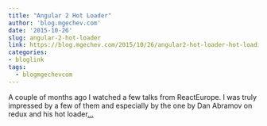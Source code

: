 ```yaml
---
title: "Angular 2 Hot Loader"
author: 'blog.mgechev.com'
date: '2015-10-26'
slug: angular-2-hot-loader
link: https://blog.mgechev.com/2015/10/26/angular2-hot-loader-hot-loading-tooling/
categories:
- bloglink
tags:
  - blogmgechevcom
---
```


A couple of months ago I watched a few talks from ReactEurope. I was truly impressed by a few of them and especially by the one by Dan Abramov on redux and his hot loader[... <i class="fas fa-external-link-alt"></i>](https://blog.mgechev.com/2015/10/26/angular2-hot-loader-hot-loading-tooling/)

